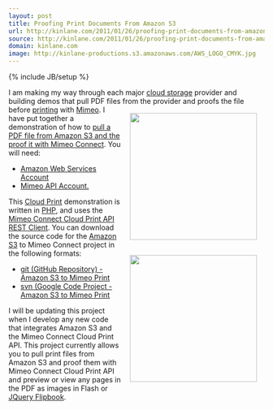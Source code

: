 ```yaml
---
layout: post
title: Proofing Print Documents From Amazon S3
url: http://kinlane.com/2011/01/26/proofing-print-documents-from-amazon-s3/
source: http://kinlane.com/2011/01/26/proofing-print-documents-from-amazon-s3/
domain: kinlane.com
image: http://kinlane-productions.s3.amazonaws.com/AWS_LOGO_CMYK.jpg
---
```

{% include JB/setup %}<p><!DOCTYPE html PUBLIC "-//W3C//DTD XHTML 1.0 Transitional//EN"
    "http://www.w3.org/TR/xhtml1/DTD/xhtml1-transitional.dtd">
<html xmlns="http://www.w3.org/1999/xhtml">
  <head>
    <title></title>
  </head>
  <body>
    I am making my way through each major <a href="http://www.kinlane.com/category/cloud-computing/cloud-storage/">cloud storage</a> provider and building demos that pull PDF files from the provider
    and proofs the file before <a href="http://www.kinlane.com/category/publishing/">printing</a> with <a href="http://www.mimeo.com">Mimeo</a>. <img style="padding: 15px;" src=
    "http://kinlane-productions.s3.amazonaws.com/AWS_LOGO_CMYK.jpg" alt="" width="250" align="right" /> I have put together a demonstration of how to <a href=
    "http://nimbus2.laneworks.net/functions-pull-pdf-from-amazon-s3-api-and-prepare-proof.php" target="_blank">pull a PDF file from Amazon S3 and the proof it with Mimeo Connect</a>. You will need:
    <ul class="mainlist">
      <li>
        <a href="http://aws.amazon.com/" target="_blank">Amazon Web Services Account</a>
      </li>
      <li>
        <a href="http://www.mimeo.com/" target="_blank">Mimeo API Account.</a>
      </li>
    </ul>This <a href="http://www.kinlane.com/category/cloud-computing/cloud-print/">Cloud Print</a> demonstration is written in <a href="http://www.kinlane.com/category/php/">PHP</a>, and uses the
    <a href="https://github.com/mimeoconnect/Mimeo-Connect-Cloud-Print-API---REST-Client" target="_blank">Mimeo Connect Cloud Print API REST Client</a>. <a href="http://www.mimeo.com" target=
    "_blank"><img style="padding: 15px;" src="http://kinlane-productions.s3.amazonaws.com/mimeo-logo.jpg" alt="" width="250" align="right" /></a> You can download the source code for the <a href=
    "http://www.kinlane.com/category/amazon/amazon-s3/">Amazon S3</a> to Mimeo Connect project in the following formats:
    <ul class="mainlist">
      <li>
        <a href="https://github.com/mimeoconnect/mimeo-amazon-s3" target="_blank">git (GitHub Repository) - Amazon S3 to Mimeo Print</a>
      </li>
      <li>
        <a href="https://code.google.com/p/amazon-s3-mimeo/" target="_blank">svn (Google Code Project - Amazon S3 to Mimeo Print</a>
      </li>
    </ul>I will be updating this project when I develop any new code that integrates Amazon S3 and the Mimeo Connect Cloud Print API. This project currently allows you to pull print files from Amazon
    S3 and proof them with Mimeo Connect Cloud Print API and preview or view any pages in the PDF as images in Flash or <a href=
    "http://www.kinlane.com/2011/01/jquery-powered-flipbook-for-previewing-print-files/">JQuery Flipbook</a>.
  </body>
</html></p>
